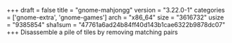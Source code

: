 +++
draft = false
title = "gnome-mahjongg"
version = "3.22.0-1"
categories = ['gnome-extra', 'gnome-games']
arch = "x86_64"
size = "3616732"
usize = "9385854"
sha1sum = "47761a6ad24b84ff40d143b1cae6322b9878dc07"
+++
Disassemble a pile of tiles by removing matching pairs